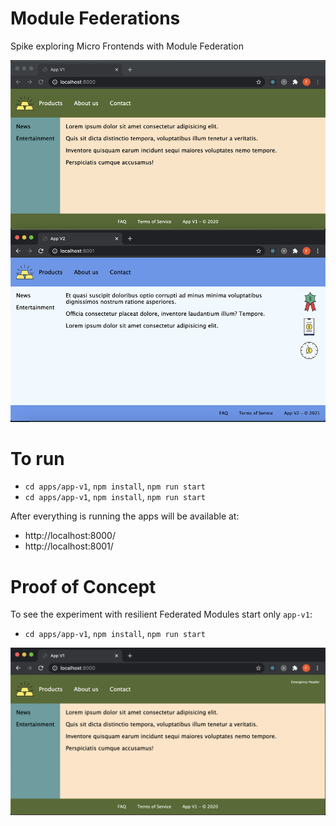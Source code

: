# Module Federations
Spike exploring Micro Frontends with Module Federation

![Localhost running](https://github.com/First-Peoples-Cultural-Council/mfe-module-federation/blob/main/Federated-Modules.png)

# To run
- `cd apps/app-v1`, `npm install`, `npm run start`
- `cd apps/app-v1`, `npm install`, `npm run start`

After everything is running the apps will be available at:
- http://localhost:8000/
- http://localhost:8001/

# Proof of Concept
To see the experiment with resilient Federated Modules start only `app-v1`:
- `cd apps/app-v1`, `npm install`, `npm run start`

![Recovered app with offline remote module](https://github.com/First-Peoples-Cultural-Council/mfe-module-federation/blob/main/Federated-Modules-Fallback.png)
